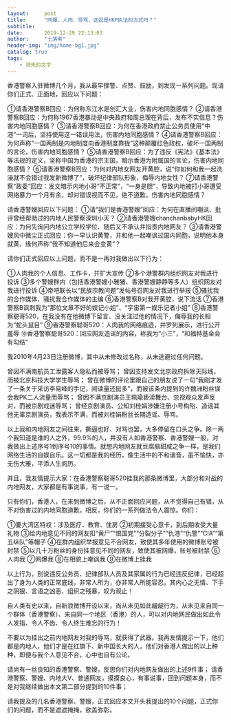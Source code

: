 ```yaml
---
layout:     post
title:      "网爆、人肉、辱骂，这就是HKP执法的方式吗？"
subtitle:  
date:       2019-12-29 22:13:03
author:     "七落索"
header-img: "img/home-bg1.jpg"
catalog: true
tags:
    - 消失的文字
---
```



<p id = "build"></p>
香港警察入驻微博几个月，我从最早撑警、点赞、鼓励，到发现一系列问题。现请你们正式、正面地，回应以下问题：

①请香港警察B回应：为何称东江水是创汇大业，伤害内地同胞感情？
②请香港警察B回应：为何称1967香港暴动是中央政府和周总理在背后，发布不实信息？伤害内地同胞感情？
③请香港警察B回应：为何在香港政府禁止公务员使用“中港”一词后，坚持使用这一错误用法，伤害内地同胞感情？
④请香港警察B回应：为何声称“一国两制是内地制度向香港制度靠拢”这种颠覆红色政权，破坏一国两制的言论，伤害内地同胞感情？
⑤请香港警察B回应：为了违反《宪法》《基本法》等法规的定义，坚称中国为香港的宗主国，暗示香港为附属国的言论，伤害内地同胞感情？
⑥请香港警察B回应：为何对内地女网友开黄腔，说“你如何和我一起洗澡就不会错过我发新微博了”，破坏纪律部队形象，侮辱内地女性？
⑦请香港警察“政委”回应：发文暗示内地小哥“不正常”，“一身是胆”，导致内地被打小哥遭受网络暴力一个月有余，却对错误视而不见，绝不道歉，伤害内地同胞感情？

请香港警嫂回应以下问题：
①请“我们是香港警嫂”回应：为何在直播间嘲讽、批评曾经帮助过的内地人民警察深圳小天？
②请香港警嫂chanchanbabyHK回应：为何先询问内地公立学校学位、随后又不承认并指责内地网友？
③请香港警嫂风中微尘正式回应：你一早认识黄警，并和他一起嘲讽过国内同胞，说明他本身就黄，缘何声称“我不知道他后来会变黄”？

请你们正式回应以上问题，而不是一再对我做出以下行为：

①人肉我的个人信息、工作卡，并扩大宣传
②多个港警群内组织网友对我进行投诉
③多个警嫂群内（包括香港警嫂小雅猪、香港警嫂静静等多人）组织网友对我进行投诉
④帝吧联长以“民族宗教问题”发帖号召网友对我进行举报
⑤骚扰我的合作媒体、骚扰我合作媒体的主编
⑥香港警察B对我开黄腔，说下流话
⑦香港警察B讽刺我为“那位文章不好的娱记小姐”、“宇宙第一娱乐记者小姐”
⑧香港警察聪哥520，在我没有在他微博下留言、没关注过他的情况下，侮辱我的长相为“蛇头鼠目”
⑨香港警察聪哥520：人肉我的网络痕迹，并罗列展示，进行公开羞辱
⑩香港警察聪哥520：回应网友造谣的内容，称我为“小三”，“和福特基金会有勾结”

我2010年4月23日注册微博，其中从未修改过名称，从未逃避过任何问题。

曾因不满南航员工泄露客人隐私而被辱骂；
曾因支持发文北京政府拆除天际线，而被北京科技大学学生辱骂；
曾在微博的评论里跟自己的朋友说了一句“我刚才发了一条关于采访李易峰的手记，阅读量还挺多”，而被该条内提到的许魏洲粉丝误会我PK二人流量而辱骂；
曾因不满京剧演员王珮瑜亵渎舞台、忽视观众发声反对，而被京剧戏迷辱骂；
曾经京剧演员、公知刘桂娟涉嫌注册小号构陷、造谣其他无辜京剧演员，我表示不满，而被刘桂娟粉丝长期造谣、辱骂。

以上我和内地网友之间往来，撕逼也好、对骂也罢，大多停留在口头之争。除一两个我知道是谁的人之外，99.9%的人，并没有人如香港警察、香港警嫂一般，对我做出上述序号1到序号10的事情。就想内地网友就豆腐脑甜咸之争一样，是我们网络生活的自娱自乐。这一切都是我的经历，像生活中的不和谐音，虽不愉快，亦无伤大雅，平添人生阅历。

并且，我友情提示大家：在香港警察聪哥520挂我的那条微博里，大部分和对战的内地网友，大家都是有事说事，有一说一。

只有你们，香港人，在来到微博之后，从不正面回应问题，从不觉得自己有错，从不对伤害过的内地同胞道歉。相反，你们的一系列做法令人震惊。你们：

①要大湾区特权：涉及医疗、教育、住房
②初期接受心意卡，到后期收受大量礼物
③给内地意见不同的网友扣“黄尸”“恨国党”“分裂分子”“仇港”“仇警”“CIA”“第五纵队”等帽子
④在群内组织举报意见不合网友，致使其多年使用的微博账号被封禁
⑤以几十万粉丝的身份挂意见不同的网友，致使其被网爆，账号被封禁
⑥人肉我
⑦网爆我
⑧在相貌上嘲讽我
⑨在微博上挂我

以上行为，别说违反公务员、纪律部队人员及其家属的行为已经违反纪律，已经超出了身为人类的正常底线，非常人所为，亦非常人所能容忍。其内心之无情、下手之阴狠、言语之凶恶、组织之残暴，叹为观止！

自人类有史以来，自新浪微博开设以来，尚从未见如此龌龊行为，从未见来自同一个群体（香港警察）、来自同一个地区（香港）的人，可以对内地网民做出如此令人发指、令人不齿、令人终生难忘的行为！

不要以为挂出之前内地网友对我的辱骂，就获得了武器。我再友情提示一下，他们都是内地人，他们才是在红旗下、新中国长大的人，他们对香港人做出的以上种种，即便与我个人意见不合，心中也自有公论。

请尚有一丝良知的香港警察、警嫂，反思你们对内地网友做出的上述9件事；
请香港警察、警嫂、内地大V、普通网友，摸摸良心，有事说事，回到问题本身，而不是对我继续做出本文第二部分提到的10件事；

请我提及的几名香港警察、警嫂，正式回应本文开头我提出的10个问题，正式你们的问题，而不是遮遮掩掩，欲盖弥彰。

